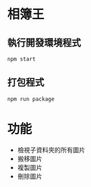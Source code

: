 # 相簿王
## 執行開發環境程式
```
npm start 
```
## 打包程式
```
npm run package
```
# 功能
- 檢視子資料夾的所有圖片
- 搬移圖片
- 複製圖片
- 刪除圖片